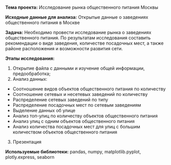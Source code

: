 **Тема проекта:** Исследование рынка общественного питания Москвы

**Исходные данные для анализа:** Открытые данные о заведениях общественного питания в Москве

**Задача:** Необходимо провести исследование рынка о заведениях общественного питания. По результатам исследования составить рекомендации о виде заведения, количестве посадочных мест, а также районе расположения и возможности развития сети.

**Этапы исследования:**
1. Открытие файла с данными и изучение общей информации, предообработка;
2. Анализ данных:
  - Соотношение видов объектов общественного питания по количеству
  - Соотношение сетевых и несетевых заведений по количеству
  - Распределение сетевых заведений по типу
  - Распределение посадочных мест по сетевым заведениям
  - Выделение данных об улице
  - Анализ топ-улиц по количеству объектов общественного питания
  - Анализ улиц с одним объектов общественного питания
  - Анализ количества посадочных мест для улиц с большим количеством объектов общественного питания
3. Презентация

**Используемые библиотеки:**  pandas, numpy, matplotlib.pyplot, plotly.express, seaborn

